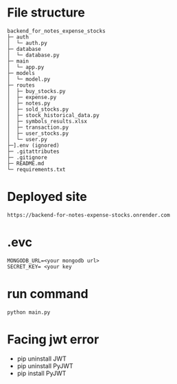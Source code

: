 # File structure
```
backend_for_notes_expense_stocks
├─ auth
│  └─ auth.py
├─ database
│  └─ database.py
├─ main
│  └─ app.py
├─ models
│  └─ model.py
├─ routes
│  ├─ buy_stocks.py
│  ├─ expense.py
│  ├─ notes.py
│  ├─ sold_stocks.py
│  ├─ stock_historical_data.py
│  ├─ symbols_results.xlsx
│  ├─ transaction.py
│  ├─ user_stocks.py
│  └─ user.py
├─].env (ignored)
├─ .gitattributes
├─ .gitignore
├─ README.md
└─ requirements.txt
```
# Deployed site

```
https://backend-for-notes-expense-stocks.onrender.com
```


# .evc

```
MONGODB_URL=<your mongodb url>
SECRET_KEY= <your key
```

# run command

```
python main.py
```

# Facing jwt error

- pip uninstall JWT
- pip uninstall PyJWT
- pip install PyJWT  
